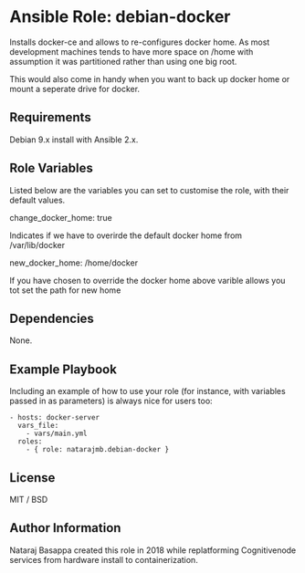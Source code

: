 Ansible Role: debian-docker
===========================

Installs docker-ce and allows to re-configures docker home. As most development machines tends to have more space on /home with assumption it was partitioned rather than using one big root.

This would also come in handy when you want to back up docker home or mount a seperate drive for docker.

Requirements
------------

Debian 9.x install with Ansible 2.x.

Role Variables
--------------

Listed below are the variables you can set to customise the role, with their default values.

  change_docker_home: true

Indicates if we have to overirde the default docker home from /var/lib/docker

  new_docker_home: /home/docker

If you have chosen to override the docker home above varible allows you tot set the path for new home

Dependencies
------------

None.

Example Playbook
----------------

Including an example of how to use your role (for instance, with variables passed in as parameters) is always nice for users too:

    - hosts: docker-server
      vars_file:
        - vars/main.yml
      roles:
        - { role: natarajmb.debian-docker }

License
-------

MIT / BSD

Author Information
------------------

Nataraj Basappa created this role in 2018 while replatforming Cognitivenode services from hardware install to containerization.
